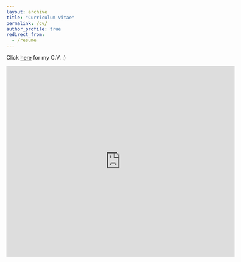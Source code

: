 ```yaml
---
layout: archive
title: "Curriculum Vitae"
permalink: /cv/
author_profile: true
redirect_from:
  - /resume
---
```

Click [here]( https://github.com/manfredinid/manfredinid.github.io/raw/master/files/Curriculum_Vitae.pdf) for my C.V. :)


<iframe src="https://docs.google.com/gview?url=github.com/manfredinid/manfredinid.github.io/raw/master/files/Curriculum_Vitae.pdf&embedded=true" 
style="width:600px; height:500px;" frameborder="0"></iframe>



